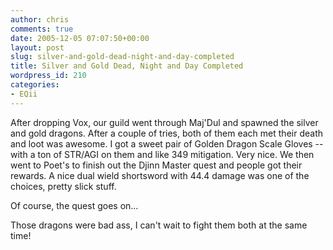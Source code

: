 ```yaml
---
author: chris
comments: true
date: 2005-12-05 07:07:50+00:00
layout: post
slug: silver-and-gold-dead-night-and-day-completed
title: Silver and Gold Dead, Night and Day Completed
wordpress_id: 210
categories:
- EQii
---
```


After dropping Vox, our guild went through Maj'Dul and spawned the silver and gold dragons. After a couple of tries, both of them each met their death and loot was awesome. I got a sweet pair of Golden Dragon Scale Gloves -- with a ton of STR/AGI on them and like 349 mitigation. Very nice. We then went to Poet's to finish out the Djinn Master quest and people got their rewards. A nice dual wield shortsword with 44.4 damage was one of the choices, pretty slick stuff.

Of course, the quest goes on...

Those dragons were bad ass, I can't wait to fight them both at the same time!

